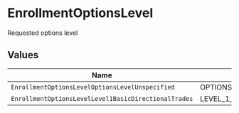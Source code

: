 # EnrollmentOptionsLevel

Requested options level


## Values

| Name                                                 | Value                                                |
| ---------------------------------------------------- | ---------------------------------------------------- |
| `EnrollmentOptionsLevelOptionsLevelUnspecified`      | OPTIONS_LEVEL_UNSPECIFIED                            |
| `EnrollmentOptionsLevelLevel1BasicDirectionalTrades` | LEVEL_1_BASIC_DIRECTIONAL_TRADES                     |